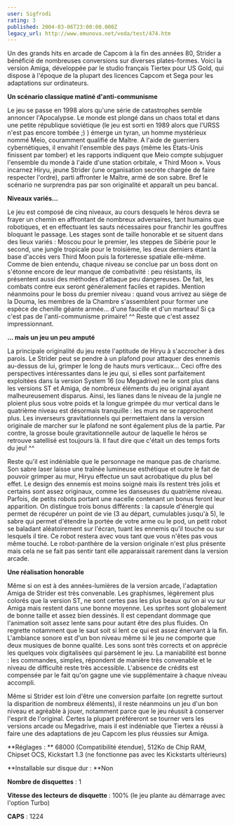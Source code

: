 ```yaml
---
user: Sigfrodi
rating: 3
published: 2004-03-06T23:00:00.000Z
legacy_url: http://www.emunova.net/veda/test/474.htm
---
```

Un des grands hits en arcade de Capcom à la fin des années 80, Strider a bénéficié de nombreuses conversions sur diverses plates-formes. Voici la version Amiga, développée par le studio français Tiertex pour US Gold, qui dispose à l'époque de la plupart des licences Capcom et Sega pour les adaptations sur ordinateurs.  

  

**Un scénario classique matiné d'anti-communisme**  

  

Le jeu se passe en 1998 alors qu'une série de catastrophes semble annoncer l'Apocalypse. Le monde est plongé dans un chaos total et dans une petite république soviétique (le jeu est sorti en 1989 alors que l'URSS n'est pas encore tombée ;) ) émerge un tyran, un homme mystérieux nommé Meio, couramment qualifié de Maître. A l'aide de guerriers cybernétiques, il envahit l'ensemble des pays (même les Etats-Unis finissent par tomber) et les rapports indiquent que Meio compte subjuguer l'ensemble du monde à l'aide d'une station orbitale, « Third Moon ». Vous incarnez Hiryu, jeune Strider (une organisation secrète chargée de faire respecter l'ordre), parti affronter le Maître, armé de son sabre. Bref le scénario ne surprendra pas par son originalité et apparaît un peu bancal.  

  

**Niveaux variés...**  

  

Le jeu est composé de cinq niveaux, au cours desquels le héros devra se frayer un chemin en affrontant de nombreux adversaires, tant humains que robotiques, et en effectuant les sauts nécessaires pour franchir les gouffres bloquant le passage. Les stages sont de taille honorable et se situent dans des lieux variés : Moscou pour le premier, les steppes de Sibérie pour le second, une jungle tropicale pour le troisième, les deux derniers étant la base d'accès vers Third Moon puis la forteresse spatiale elle-même. Comme de bien entendu, chaque niveau se conclue par un boss dont on s'étonne encore de leur manque de combativité : peu résistants, ils présentent aussi des méthodes d'attaque peu dangereuses. De fait, les combats contre eux seront généralement faciles et rapides. Mention néanmoins pour le boss du premier niveau : quand vous arrivez au siège de la Douma, les membres de la Chambre s'assemblent pour former une espèce de chenille géante armée... d'une faucille et d'un marteau! Si ça c'est pas de l'anti-communisme primaire! ^^ Reste que c'est assez impressionnant.  

  

**... mais un jeu un peu amputé**  

  

La principale originalité du jeu reste l'aptitude de Hiryu à s'accrocher à des parois. Le Strider peut se pendre à un plafond pour attaquer des ennemis au-dessus de lui, grimper le long de hauts murs verticaux... Ceci offre des perspectives intéressantes dans le jeu qui, si elles sont parfaitement exploitées dans la version System 16 (ou Megadrive) ne le sont plus dans les versions ST et Amiga, de nombreux éléments du jeu original ayant malheureusement disparus. Ainsi, les lianes dans le niveau de la jungle ne ploient plus sous votre poids et la longue grimpée du mur vertical dans le quatrième niveau est désormais tranquille : les murs ne se rapprochent plus. Les inverseurs gravitationnels qui permettaient dans la version originale de marcher sur le plafond ne sont également plus de la partie. Par contre, la grosse boule gravitationnelle autour de laquelle le héros se retrouve satellisé est toujours là. Il faut dire que c'était un des temps forts du jeu! ^^  

  

Reste qu'il est indéniable que le personnage ne manque pas de charisme. Son sabre laser laisse une traînée lumineuse esthétique et outre le fait de pouvoir grimper au mur, Hiryu effectue un saut acrobatique du plus bel effet. Le design des ennemis est moins soigné mais ils restent très jolis et certains sont assez originaux, comme les danseuses du quatrième niveau. Parfois, de petits robots portant une nacelle contenant un bonus feront leur apparition. On distingue trois bonus différents : la capsule d'énergie qui permet de récupérer un point de vie (3 au départ, cumulables jusqu'à 5), le sabre qui permet d'étendre la portée de votre arme ou le pod, un petit robot se baladant aléatoirement sur l'écran, tuant les ennemis qu'il touche ou sur lesquels il tire. Ce robot restera avec vous tant que vous n'êtes pas vous même touché. Le robot-panthère de la version originale n'est plus présente mais cela ne se fait pas sentir tant elle apparaissait rarement dans la version arcade.  

  

**Une réalisation honorable**  

  

Même si on est à des années-lumières de la version arcade, l'adaptation Amiga de Strider est très convenable. Les graphismes, légèrement plus colorés que la version ST, ne sont certes pas les plus beaux qu'on ai vu sur Amiga mais restent dans une bonne moyenne. Les sprites sont globalement de bonne taille et assez bien dessinés. Il est cependant dommage que l'animation soit assez lente sans pour autant être des plus fluides. On regrette notamment que le saut soit si lent ce qui est assez énervant à la fin. L'ambiance sonore est d'un bon niveau même si le jeu ne comporte que deux musiques de bonne qualité. Les sons sont très corrects et on apprécie les quelques voix digitalisées qui parsèment le jeu. La maniabilité est bonne : les commandes, simples, répondent de manière très convenable et le niveau de difficulté reste très accessible. L'absence de crédits est compensée par le fait qu'on gagne une vie supplémentaire à chaque niveau accompli.  

  

Même si Strider est loin d'être une conversion parfaite (on regrette surtout la disparition de nombreux éléments), il reste néanmoins un jeu d'un bon niveau et agréable à jouer, notamment parce que le jeu réussit à conserver l'esprit de l'original. Certes la plupart préféreront se tourner vers les versions arcade ou Megadrive, mais il est indéniable que Tiertex a réussi à faire une des adaptations de jeu Capcom les plus réussies sur Amiga.  

  

**Réglages : ** 68000 (Compatibilité étendue), 512Ko de Chip RAM, Chipset OCS, Kickstart 1.3 (ne fonctionne pas avec les Kickstarts ultérieurs)  

  

**Installable sur disque dur : **Non  

  

**Nombre de disquettes** : 1  

  

**Vitesse des lecteurs de disquette** : 100% (le jeu plante au démarrage avec l'option Turbo)  

  

**CAPS** : 1224